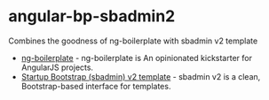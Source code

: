 angular-bp-sbadmin2
===================

Combines the goodness of ng-boilerplate with sbadmin v2 template

* [ng-boilerplate](https://github.com/ngbp/ngbp) - ng-boilerplate is An opinionated kickstarter for AngularJS projects.
* [Startup Bootstrap (sbadmin) v2 template](http://startbootstrap.com/sb-admin-v2) - sbadmin v2 is a clean, Bootstrap-based interface for templates.
